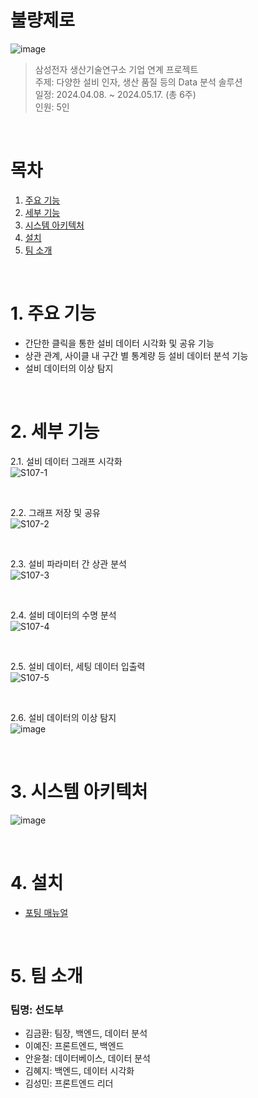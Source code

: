 # 불량제로
![image](https://github.com/user-attachments/assets/83df6581-3e94-4fc1-881d-2af37986e09a)
> 삼성전자 생산기술연구소 기업 연계 프로젝트  
> 주제: 다양한 설비 인자, 생산 품질 등의 Data 분석 솔루션  
> 일정: 2024.04.08. ~ 2024.05.17. (총 6주)  
> 인원: 5인  

<br>

# 목차
1. [주요 기능](#1-주요-기능)
1. [세부 기능](#2-세부-기능)
1. [시스템 아키텍처](#3-시스템-아키텍처)
1. [설치](#4-설치)
1. [팀 소개](#5-팀-소개)

<br>

# 1. 주요 기능
- 간단한 클릭을 통한 설비 데이터 시각화 및 공유 기능
- 상관 관계, 사이클 내 구간 별 통계량 등 설비 데이터 분석 기능
- 설비 데이터의 이상 탐지

<br>

# 2. 세부 기능
2.1. 설비 데이터 그래프 시각화  
![S107-1](https://github.com/user-attachments/assets/21edd72d-4dc6-4c28-873d-bf3b1b12a6f9)

<br>

2.2. 그래프 저장 및 공유  
![S107-2](https://github.com/user-attachments/assets/9b7194dc-d1bb-4f06-8810-7fd4d4e2a595)

<br>

2.3. 설비 파라미터 간 상관 분석  
![S107-3](https://github.com/user-attachments/assets/10093123-530d-4029-b7af-d80073241047)

<br>

2.4. 설비 데이터의 수명 분석  
![S107-4](https://github.com/user-attachments/assets/effbef93-f26b-4463-b874-033dae5a559a)

<br>

2.5. 설비 데이터, 세팅 데이터 입출력  
![S107-5](https://github.com/user-attachments/assets/e32f419d-f06c-47ef-898c-25be0750570d)

<br>

2.6. 설비 데이터의 이상 탐지  
![image](https://github.com/user-attachments/assets/177819c9-382a-4759-8a9d-0e548c83c958)

<br>

# 3. 시스템 아키텍처
![image](https://github.com/user-attachments/assets/1295ae3e-fca7-4e0b-93ca-7090e91d0e00)

<br>

# 4. 설치
- [포팅 매뉴얼](https://github.com/imkhkim/zerodefects/blob/master/exec/porting-manual.md)

<br>

# 5. 팀 소개
### 팀명: 선도부
- 김금환: 팀장, 백엔드, 데이터 분석
- 이예진: 프론트엔드, 백엔드
- 안윤철: 데이터베이스, 데이터 분석
- 김혜지: 백엔드, 데이터 시각화
- 김성민: 프론트엔드 리더
